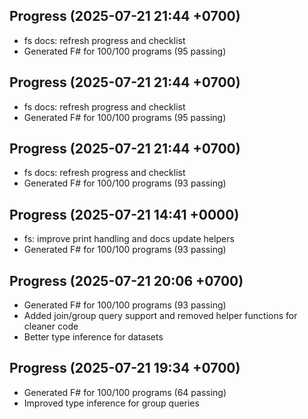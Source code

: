 ## Progress (2025-07-21 21:44 +0700)
- fs docs: refresh progress and checklist
- Generated F# for 100/100 programs (95 passing)

## Progress (2025-07-21 21:44 +0700)
- fs docs: refresh progress and checklist
- Generated F# for 100/100 programs (95 passing)

## Progress (2025-07-21 21:44 +0700)
- fs docs: refresh progress and checklist
- Generated F# for 100/100 programs (93 passing)

## Progress (2025-07-21 14:41 +0000)
- fs: improve print handling and docs update helpers
- Generated F# for 100/100 programs (93 passing)

## Progress (2025-07-21 20:06 +0700)
- Generated F# for 100/100 programs (93 passing)
- Added join/group query support and removed helper functions for cleaner code
- Better type inference for datasets

## Progress (2025-07-21 19:34 +0700)
- Generated F# for 100/100 programs (64 passing)
- Improved type inference for group queries
